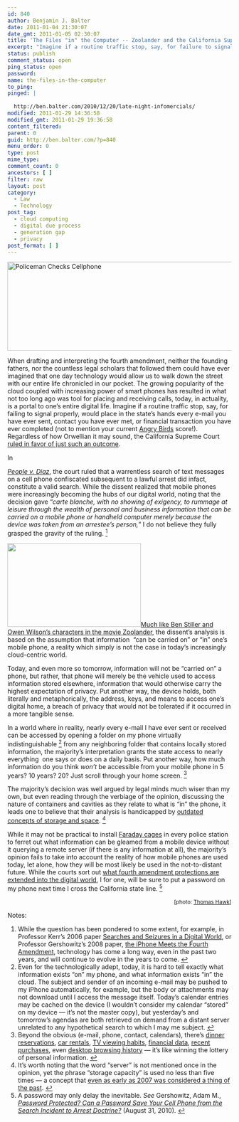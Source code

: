 ```yaml
---
id: 840
author: Benjamin J. Balter
date: 2011-01-04 21:30:07
date_gmt: 2011-01-05 02:30:07
title: 'The Files "in" the Computer -- Zoolander and the California Supreme Court'
excerpt: "Imagine if a routine traffic stop, say, for failure to signal or wear a seat belt would place in the state's hands every e-mail you've ever sent, contact your ever met, or financial transaction your ever completed. The California Supreme Court ruled in favor of just that."
status: publish
comment_status: open
ping_status: open
password:
name: the-files-in-the-computer
to_ping:
pinged: |
  
  http://ben.balter.com/2010/12/20/late-night-infomercials/
modified: 2011-01-29 14:36:58
modified_gmt: 2011-01-29 19:36:58
content_filtered:
parent: 0
guid: http://ben.balter.com/?p=840
menu_order: 0
type: post
mime_type:
comment_count: 0
ancestors: [ ]
filter: raw
layout: post
category:
  - Law
  - Technology
post_tag:
  - cloud computing
  - digital due process
  - generation gap
  - privacy
post_format: [ ]
---
```

<img title="Policeman Checks Cellphone" src="http://cdn.benbalter.com/wp-content/uploads/2011/01/policeman.jpg" alt="Policeman Checks Cellphone" width="640" height="200" />

When drafting and interpreting the fourth amendment, neither the founding fathers, nor the countless legal scholars that followed them could have ever imagined that one day technology would allow us to walk down the street with our entire life chronicled in our pocket. The growing popularity of the cloud coupled with increasing power of smart phones has resulted in what not too long ago was tool for placing and receiving calls, today, in actuality, is a portal to one’s entire digital life. Imagine if a routine traffic stop, say, for failing to signal properly, would place in the state’s hands every e-mail you have ever sent, contact you have ever met, or financial transaction you have ever completed (not to mention your current [Angry Birds][1] score!). Regardless of how Orwellian it may sound, the California Supreme Court [ruled in favor of just such an outcome][2].

<!--more-->In 

*[People v. Diaz][3]*, the court ruled that a warrentless search of text messages on a cell phone confiscated subsequent to a lawful arrest did infact, constitute a valid search. While the dissent realized that mobile phones were increasingly becoming the hubs of our digital world, noting that the decision gave “*carte blanche, with no showing of exigency, to rummage at leisure through the wealth of personal and business information that can be carried on a mobile phone or handheld computer merely because the device was taken from an arrestee’s person,*” I do not believe they fully grasped the gravity of the ruling. <a class="simple-footnote" title="While the question has been pondered to some extent, for example, in Professor Kerr&#8217;s 2006 paper Searches and Seizures in a Digital World, or Professor Gershowitz&#8217;s 2008 paper, the iPhone Meets the Fourth Amendment, technology has come a long way, even in the past two years, and will continue to evolve in the years to come." id="return-note-2020-1" href="#note-2020-1"><sup>1</sup></a>

<img class="alignright" title="Zoolander" src="http://cdn.benbalter.com/wp-content/uploads/2011/01/zoolander-300x188.jpg" alt="" width="300" height="188" />[Much like Ben Stiller and Owen Wilson’s characters in the movie Zoolander][4], the dissent’s analysis is based on the assumption that information  “can be carried on” or “in” one’s mobile phone, a reality which simply is not the case in today’s increasingly cloud-centric world.

Today, and even more so tomorrow, information will not be “carried on” a phone, but rather, that phone will merely be the vehicle used to access information stored elsewhere, information that would otherwise carry the highest expectation of privacy. Put another way, the device holds, both literally and metaphorically, the address, keys, and means to access one’s digital home, a breach of privacy that would not be tolerated if it occurred in a more tangible sense.

In a world where in reality, nearly every e-mail I have ever sent or received can be accessed by opening a folder on my phone virtually indistinguishable <a class="simple-footnote" title="Even for the technologically adept, today, it is hard to tell exactly  what information exists &#8220;on&#8221; my phone, and what information exists &#8220;in&#8221;  the cloud. The subject and sender of an incoming e-mail may be pushed to  my iPhone automatically, for example, but the body or attachments may  not download until I access the message itself. Today&#8217;s calendar entries  may be cached on the device (I wouldn&#8217;t consider my calendar &#8220;stored&#8221;  on my device &#8212; it&#8217;s not the master copy), but yesterday&#8217;s and  tomorrow&#8217;s agendas are both retrieved on demand from a distant server  unrelated to any hypothetical search to which I may me subject." id="return-note-2020-2" href="#note-2020-2"><sup>2</sup></a> from any neighboring folder that contains locally stored information, the majority’s interpretation grants the state access to nearly everything  one says or does on a daily basis. Put another way, how much information do you think *won’t* be accessible from your mobile phone in 5 years? 10 years? 20? Just scroll through your home screen. <a class="simple-footnote" title="Beyond the obvious (e-mail, phone, contact, calendars), there&#8217;s dinner reservations, car rentals, TV viewing habits, financial data, recent purchases, even desktop browsing history &#8212; it&#8217;s like winning the lottery of personal information." id="return-note-2020-3" href="#note-2020-3"><sup>3</sup></a>

The majority’s decision was well argued by legal minds much wiser than my own, but even reading through the verbiage of the opinion, discussing the nature of containers and cavities as they relate to what is “in” the phone, it leads one to believe that their analysis is handicapped by [outdated concepts of storage and space][5]. <a class="simple-footnote" title="It&#8217;s worth noting that the word &#8220;server&#8221; is not mentioned once in the  opinion, yet the phrase &#8220;storage capacity&#8221; is used no less than five  times &#8212; a concept that even as early as 2007 was considered a thing of the past." id="return-note-2020-4" href="#note-2020-4"><sup>4</sup></a>

While it may not be practical to install [Faraday cages][6] in every police station to ferret out what information can be gleamed from a mobile device without it querying a remote server (if there is any information at all), the majority’s opinion fails to take into account the reality of how mobile phones are used today, let alone, how they will be most likely be used in the not-to-distant future. While the courts sort out [what fourth amendment protections are extended into the digital world][7], I for one, will be sure to put a password on my phone next time I cross the California state line. <a class="simple-footnote" title="A password may only delay the inevitable. See Gershowitz, Adam M., Password Protected? Can a Password Save Your Cell Phone from the Search Incident to Arrest Doctrine? (August 31, 2010)." id="return-note-2020-5" href="#note-2020-5"><sup>5</sup></a>

<div style="text-align: right; font-size: 12px;">
  [photo: <a href="http://www.flickr.com/photos/thomashawk/61076493/">Thomas Hawk</a>]
</div>

<div class="simple-footnotes">
  <p class="notes">
    Notes:
  </p>
  
  <ol>
    <li id="note-2020-1">
      While the question has been pondered to some extent, for example, in Professor Kerr’s 2006 paper <a href="http://papers.ssrn.com/sol3/papers.cfm?abstract_id=697541">Searches and Seizures in a Digital World</a>, or Professor Gershowitz’s 2008 paper, <a href="http://papers.ssrn.com/sol3/papers.cfm?abstract_id=1084503">the iPhone Meets the Fourth Amendment</a>, technology has come a long way, even in the past two years, and will continue to evolve in the years to come. <a href="#return-note-2020-1">↩</a>
    </li>
    <li id="note-2020-2">
      Even for the technologically adept, today, it is hard to tell exactly what information exists “on” my phone, and what information exists “in” the cloud. The subject and sender of an incoming e-mail may be pushed to my iPhone automatically, for example, but the body or attachments may not download until I access the message itself. Today’s calendar entries may be cached on the device (I wouldn’t consider my calendar “stored” on my device — it’s not the master copy), but yesterday’s and tomorrow’s agendas are both retrieved on demand from a distant server unrelated to any hypothetical search to which I may me subject. <a href="#return-note-2020-2">↩</a>
    </li>
    <li id="note-2020-3">
      Beyond the obvious (e-mail, phone, contact, calendars), there’s <a href="http://itunes.apple.com/us/app/opentable/id296581815?mt=8">dinner reservations</a>, <a href="http://www.zipcar.com/iphone/">car rentals</a>, <a href="http://www.engadget.com/2010/11/15/comcast-xfinity-remote-app-for-iphone-ipad-launches-video-stre/">TV viewing habits</a>, <a href="http://www.mint.com/features/iphone/">financial data</a>, <a href="http://www.amazon.com/gp/feature.html?ie=UTF8&docId=1000291661">recent purchases</a>, even <a href="http://www.mozilla.com/en-US/mobile/home/">desktop browsing history</a> — it’s like winning the lottery of personal information. <a href="#return-note-2020-3">↩</a>
    </li>
    <li id="note-2020-4">
      It’s worth noting that the word “server” is not mentioned once in the opinion, yet the phrase “storage capacity” is used no less than five times — a concept that <a href="http://mashable.com/2007/05/14/yahoo-mail-unlimited/">even as early as 2007 was considered a thing of the past</a>. <a href="#return-note-2020-4">↩</a>
    </li>
    <li id="note-2020-5">
      A password may only delay the inevitable. <em>See </em>Gershowitz, Adam M.,<em> <a href="http://ssrn.com/abstract=1669403">Password Protected? Can a Password Save Your Cell Phone from the Search Incident to Arrest Doctrine?</a> </em>(August 31, 2010). <a href="#return-note-2020-5">↩</a>
    </li>
  </ol>
</div>

 [1]: http://en.wikipedia.org/wiki/Angry_Birds
 [2]: http://arstechnica.com/tech-policy/news/2011/01/warrantless-cell-phone-search-gets-a-green-light-in-california.ars?comments=1#comments-bar
 [3]: http://www.courtinfo.ca.gov/opinions/documents/S166600.PDF
 [4]: http://www.youtube.com/watch?v=_m_PncKuDao&feature=related#t=1m16s
 [5]: http://movieclips.com/sgNVB-zoolander-movie-computer-experts/
 [6]: http://en.wikipedia.org/wiki/Faraday_cage
 [7]: http://ben.balter.com/2010/12/20/late-night-infomercials/